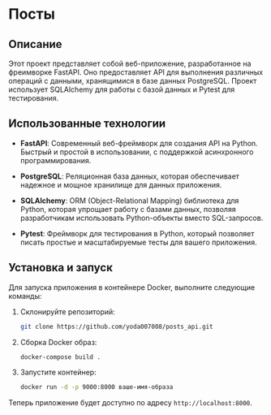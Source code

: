 # Посты 

## Описание

Этот проект представляет собой веб-приложение, разработанное на фреимворке FastAPI. Оно предоставляет API для выполнения различных операций с данными, хранящимися в базе данных PostgreSQL. Проект использует SQLAlchemy для работы с базой данных и Pytest для тестирования.

## Использованные технологии

- **FastAPI**: Современный веб-фреймворк для создания API на Python. Быстрый и простой в использовании, с поддержкой асинхронного программирования.
  
- **PostgreSQL**: Реляционная база данных, которая обеспечивает надежное и мощное хранилище для данных приложения.
  
- **SQLAlchemy**: ORM (Object-Relational Mapping) библиотека для Python, которая упрощает работу с базами данных, позволяя разработчикам использовать Python-объекты вместо SQL-запросов.
  
- **Pytest**: Фреймворк для тестирования в Python, который позволяет писать простые и масштабируемые тесты для вашего приложения.

## Установка и запуск

Для запуска приложения в контейнере Docker, выполните следующие команды:

1. Склонируйте репозиторий:

   ```bash
   git clone https://github.com/yoda007008/posts_api.git
   ```

3. Сборка Docker образ:

   ```bash
   docker-compose build .
   ```

4. Запустите контейнер:

   ```bash
   docker run -d -p 9000:8000 ваше-имя-образа
   ```

Теперь приложение будет доступно по адресу `http://localhost:8000`.



